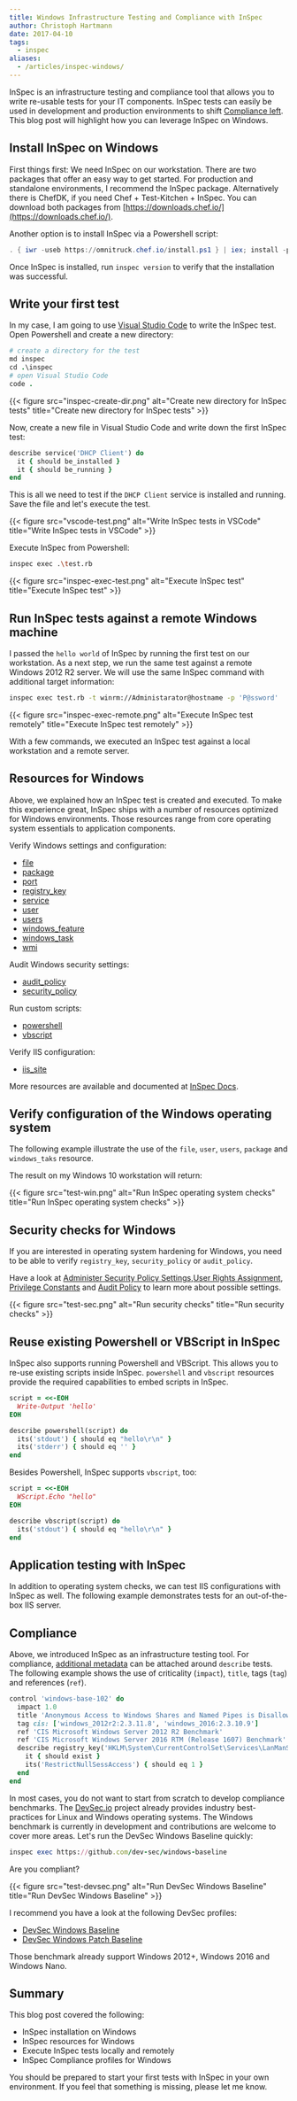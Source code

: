 ```yaml
---
title: Windows Infrastructure Testing and Compliance with InSpec
author: Christoph Hartmann
date: 2017-04-10
tags:
  - inspec
aliases:
  - /articles/inspec-windows/
---
```


InSpec is an infrastructure testing and compliance tool that allows you to write re-usable tests for your IT components. InSpec tests can easily be used in development and production environments to shift [Compliance left](https://blog.chef.io/2016/09/26/shift-left-security-and-compliance-automation-with-inspec-and-chef/). This blog post will highlight how you can leverage InSpec on Windows.

## Install InSpec on Windows

First things first: We need InSpec on our workstation. There are two packages that offer an easy way to get started. For production and standalone environments, I recommend the InSpec package. Alternatively there is ChefDK, if you need Chef + Test-Kitchen + InSpec. You can download both packages from [https://downloads.chef.io/](https://downloads.chef.io/).

Another option is to install InSpec via a Powershell script:

```powershell
. { iwr -useb https://omnitruck.chef.io/install.ps1 } | iex; install -project inspec
```

Once InSpec is installed, run `inspec version` to verify that the installation was successful.

## Write your first test

In my case, I am going to use [Visual Studio Code](https://code.visualstudio.com/) to write the InSpec test. Open Powershell and create a new directory:

```ruby
# create a directory for the test
md inspec
cd .\inspec
# open Visual Studio Code
code .
```

{{< figure src="inspec-create-dir.png" alt="Create new directory for InSpec tests" title="Create new directory for InSpec tests" >}}

Now, create a new file in Visual Studio Code and write down the first InSpec test:

```ruby
describe service('DHCP Client') do
  it { should be_installed }
  it { should be_running }
end
```

This is all we need to test if the `DHCP Client` service is installed and running. Save the file and let's execute the test.

{{< figure src="vscode-test.png" alt="Write InSpec tests in VSCode" title="Write InSpec tests in VSCode" >}}

Execute InSpec from Powershell:

```bash
inspec exec .\test.rb
```

{{< figure src="inspec-exec-test.png" alt="Execute InSpec test" title="Execute InSpec test" >}}

## Run InSpec tests against a remote Windows machine

I passed the `hello world` of InSpec by running the first test on our workstation. As a next step, we run the same test against a remote Windows 2012 R2 server. We will use the same InSpec command with additional target information:

```bash
inspec exec test.rb -t winrm://Administarator@hostname -p 'P@ssword'
```

{{< figure src="inspec-exec-remote.png" alt="Execute InSpec test remotely" title="Execute InSpec test remotely" >}}

With a few commands, we executed an InSpec test against a local workstation and a remote server.

## Resources for Windows

Above, we explained how an InSpec test is created and executed. To make this experience great, InSpec ships with a number of resources optimized for Windows environments. Those resources range from core operating system essentials to application components.

Verify Windows settings and configuration:

* [file](http://inspec.io/docs/reference/resources/file/)
* [package](http://inspec.io/docs/reference/resources/package/)
* [port](http://inspec.io/docs/reference/resources/port/)
* [registry_key](http://inspec.io/docs/reference/resources/registry_key/)
* [service](http://inspec.io/docs/reference/resources/service/)
* [user](http://inspec.io/docs/reference/resources/user/)
* [users](http://inspec.io/docs/reference/resources/users/)
* [windows_feature](http://inspec.io/docs/reference/resources/windows_feature/)
* [windows_task](http://inspec.io/docs/reference/resources/windows_task/)
* [wmi](http://inspec.io/docs/reference/resources/wmi/)

Audit Windows security settings:

* [audit_policy](http://inspec.io/docs/reference/resources/audit_policy/)
* [security_policy](http://inspec.io/docs/reference/resources/security_policy/)

Run custom scripts:

* [powershell](http://inspec.io/docs/reference/resources/powershell/)
* [vbscript](http://inspec.io/docs/reference/resources/vbscript/)

Verify IIS configuration:

* [iis_site](http://inspec.io/docs/reference/resources/iis_site/)

More resources are available and documented at [InSpec Docs](http://inspec.io/docs/reference/resources/).

## Verify configuration of the Windows operating system

The following example illustrate the use of the `file`, `user`, `users`, `package` and `windows_taks` resource.

<script src="https://gist.github.com/chris-rock/3ab57d7d1bb3d1b813f614f81dcfafbf.js"></script>

The result on my Windows 10 workstation will return:

{{< figure src="test-win.png" alt="Run InSpec operating system checks" title="Run InSpec operating system checks" >}}

## Security checks for Windows

If you are interested in operating system hardening for Windows, you need to be able to verify `registry_key`, `security_policy` or `audit_policy`.

<script src="https://gist.github.com/chris-rock/7269ebfbff4f2500e59f922aa9d598fa.js"></script>

Have a look at [Administer Security Policy Settings](https://technet.microsoft.com/en-us/library/jj966254.aspx),[User Rights Assignment](https://technet.microsoft.com/en-us/library/dn221963.aspx), [Privilege Constants](https://msdn.microsoft.com/en-us/library/windows/desktop/bb530716.aspx) and [Audit Policy](https://technet.microsoft.com/en-us/library/cc766468.aspx) to learn more about possible settings.

{{< figure src="test-sec.png" alt="Run security checks" title="Run security checks" >}}

## Reuse existing Powershell or VBScript in InSpec

InSpec also supports running Powershell and VBScript. This allows you to re-use existing scripts inside InSpec. `powershell` and `vbscript` resources provide the required capabilities to embed scripts in InSpec.

```ruby
script = <<-EOH
  Write-Output 'hello'
EOH

describe powershell(script) do
  its('stdout') { should eq "hello\r\n" }
  its('stderr') { should eq '' }
end
```

Besides Powershell, InSpec supports `vbscript`, too:

```ruby
script = <<-EOH
  WScript.Echo "hello"
EOH

describe vbscript(script) do
  its('stdout') { should eq "hello\r\n" }
end
```

## Application testing with InSpec

In addition to operating system checks, we can test IIS configurations with InSpec as well. The following example demonstrates tests for an out-of-the-box IIS server.

<script src="https://gist.github.com/chris-rock/a079adf369c88ac671b2b0f96f9bb229.js"></script>

## Compliance

Above, we introduced InSpec as an infrastructure testing tool. For compliance, [additional metadata](http://inspec.io/docs/reference/dsl_inspec/) can be attached around `describe` tests. The following example shows the use of criticality (`impact`), `title`, tags (`tag`) and references (`ref`).

```ruby
control 'windows-base-102' do
  impact 1.0
  title 'Anonymous Access to Windows Shares and Named Pipes is Disallowed'
  tag cis: ['windows_2012r2:2.3.11.8', 'windows_2016:2.3.10.9']
  ref 'CIS Microsoft Windows Server 2012 R2 Benchmark'
  ref 'CIS Microsoft Windows Server 2016 RTM (Release 1607) Benchmark'
  describe registry_key('HKLM\System\CurrentControlSet\Services\LanManServer\Parameters') do
    it { should exist }
    its('RestrictNullSessAccess') { should eq 1 }
  end
end
```

In most cases, you do not want to start from scratch to develop compliance benchmarks. The [DevSec.io](http://dev-sec.io/) project already provides industry best-practices for Linux and Windows operating systems. The Windows benchmark is currently in development and contributions are welcome to cover more areas. Let's run the DevSec Windows Baseline quickly:

```ruby
inspec exec https://github.com/dev-sec/windows-baseline
```

Are you compliant?

{{< figure src="test-devsec.png" alt="Run DevSec Windows Baseline" title="Run DevSec Windows Baseline" >}}

I recommend you have a look at the following DevSec profiles:

 - [DevSec Windows Baseline](https://github.com/dev-sec/windows-baseline)
 - [DevSec Windows Patch Baseline](https://github.com/dev-sec/windows-patch-baseline)

Those benchmark already support Windows 2012+, Windows 2016 and Windows Nano.

## Summary

This blog post covered the following:

 * InSpec installation on Windows
 * InSpec resources for Windows
 * Execute InSpec tests locally and remotely
 * InSpec Compliance profiles for Windows

You should be prepared to start your first tests with InSpec in your own environment. If you feel that something is missing, please let me know.
